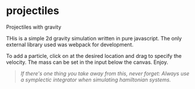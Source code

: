 # projectiles
Projectiles with gravity

THis is a simple 2d gravity simulation written in pure javascript. The only external library used was webpack for development.

To add a particle, click on at the desired location and drag to specify the velocity. The mass can be set in the input below the canvas. Enjoy.

> _If there's one thing you take away from this, never forget: Always use a symplectic integrator when simulating hamiltonian systems._
